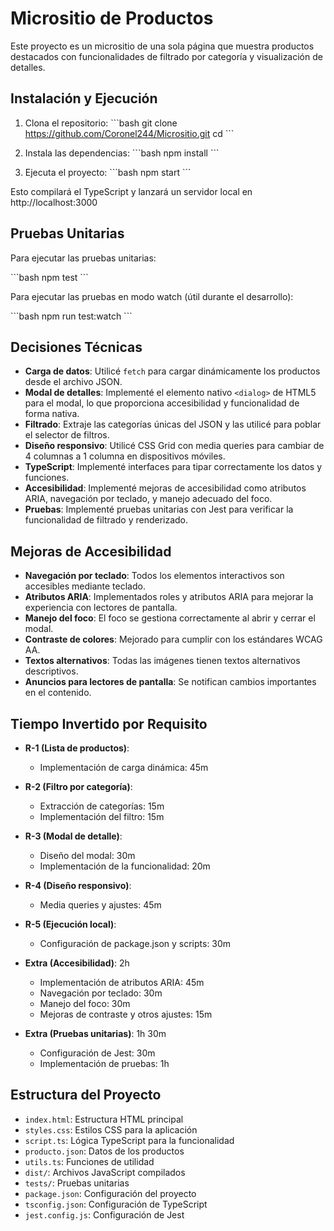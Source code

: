 # Micrositio de Productos

Este proyecto es un micrositio de una sola página que muestra productos destacados con funcionalidades de filtrado por categoría y visualización de detalles.

## Instalación y Ejecución

1. Clona el repositorio:
\`\`\`bash
git clone <https://github.com/Coronel244/Micrositio.git>
cd <Micrositio>
\`\`\`

2. Instala las dependencias:
\`\`\`bash
npm install
\`\`\`

3. Ejecuta el proyecto:
\`\`\`bash
npm start
\`\`\`

Esto compilará el TypeScript y lanzará un servidor local en http://localhost:3000

## Pruebas Unitarias

Para ejecutar las pruebas unitarias:

\`\`\`bash
npm test
\`\`\`

Para ejecutar las pruebas en modo watch (útil durante el desarrollo):

\`\`\`bash
npm run test:watch
\`\`\`

## Decisiones Técnicas

- **Carga de datos**: Utilicé `fetch` para cargar dinámicamente los productos desde el archivo JSON.
- **Modal de detalles**: Implementé el elemento nativo `<dialog>` de HTML5 para el modal, lo que proporciona accesibilidad y funcionalidad de forma nativa.
- **Filtrado**: Extraje las categorías únicas del JSON y las utilicé para poblar el selector de filtros.
- **Diseño responsivo**: Utilicé CSS Grid con media queries para cambiar de 4 columnas a 1 columna en dispositivos móviles.
- **TypeScript**: Implementé interfaces para tipar correctamente los datos y funciones.
- **Accesibilidad**: Implementé mejoras de accesibilidad como atributos ARIA, navegación por teclado, y manejo adecuado del foco.
- **Pruebas**: Implementé pruebas unitarias con Jest para verificar la funcionalidad de filtrado y renderizado.

## Mejoras de Accesibilidad

- **Navegación por teclado**: Todos los elementos interactivos son accesibles mediante teclado.
- **Atributos ARIA**: Implementados roles y atributos ARIA para mejorar la experiencia con lectores de pantalla.
- **Manejo del foco**: El foco se gestiona correctamente al abrir y cerrar el modal.
- **Contraste de colores**: Mejorado para cumplir con los estándares WCAG AA.
- **Textos alternativos**: Todas las imágenes tienen textos alternativos descriptivos.
- **Anuncios para lectores de pantalla**: Se notifican cambios importantes en el contenido.

## Tiempo Invertido por Requisito

- **R-1 (Lista de productos)**:
  - Implementación de carga dinámica: 45m

- **R-2 (Filtro por categoría)**:
  - Extracción de categorías: 15m
  - Implementación del filtro: 15m

- **R-3 (Modal de detalle)**:
  - Diseño del modal: 30m
  - Implementación de la funcionalidad: 20m

- **R-4 (Diseño responsivo)**:
  - Media queries y ajustes: 45m

- **R-5 (Ejecución local)**: 
  - Configuración de package.json y scripts: 30m

- **Extra (Accesibilidad)**: 2h
  - Implementación de atributos ARIA: 45m
  - Navegación por teclado: 30m
  - Manejo del foco: 30m
  - Mejoras de contraste y otros ajustes: 15m

- **Extra (Pruebas unitarias)**: 1h 30m
  - Configuración de Jest: 30m
  - Implementación de pruebas: 1h


## Estructura del Proyecto

- `index.html`: Estructura HTML principal
- `styles.css`: Estilos CSS para la aplicación
- `script.ts`: Lógica TypeScript para la funcionalidad
- `producto.json`: Datos de los productos
- `utils.ts`: Funciones de utilidad
- `dist/`: Archivos JavaScript compilados
- `tests/`: Pruebas unitarias
- `package.json`: Configuración del proyecto
- `tsconfig.json`: Configuración de TypeScript
- `jest.config.js`: Configuración de Jest
